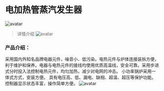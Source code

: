 # 电加热管蒸汽发生器
![ avatar ](./img/product/product6.jpg)
> 详情介绍
![ avatar ](./img/product/37756.jpg)
### 产品介绍：
采用国内外知名品牌电器元件，噪音小、低污染。电热元件与炉体连接装拆方便，利于维护和保养。电器与电热元件的接线均使用优质高温线，安全可靠。采用步进式分时投入法控制电热元件，均匀加热，减少对电网的冲击。
小功率锅炉采用一体式方式，安装方便。
具有电压高、低、漏电、缺相、超温、超压等保护功能。控制器显示状态丰富，操作简单方便。
![ avatar ](./img/product/69891.jpg)
